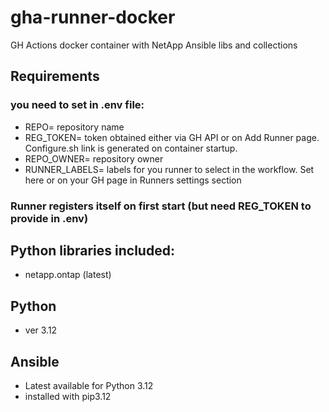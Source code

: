 # gha-runner-docker
GH Actions docker container with NetApp Ansible libs and collections

## Requirements  
### you need to set in .env file:  
- REPO= repository name
- REG_TOKEN= token obtained either via GH API or on Add Runner page. Configure.sh link is generated on container startup.
- REPO_OWNER= repository owner
- RUNNER_LABELS= labels for you runner to select in the workflow. Set here or on your GH page in Runners settings section

### Runner registers itself on first start (but need REG_TOKEN to provide in .env)  

## Python libraries included:  
- netapp.ontap (latest)

## Python  
- ver 3.12

## Ansible  
- Latest available for Python 3.12
- installed with pip3.12